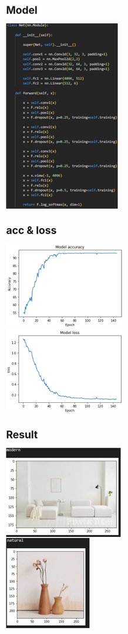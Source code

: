 # Model

<span align="center"><img src="result/model.png"/></span>

# acc & loss

<span align="center"><img src="result/acc.png"/></span>
<span align="center"><img src="result/loss.png"/></span>

# Result


<span align="center"><img src="result/1.png"/></span>
<span align="center"><img src="result/2.png"/></span>
